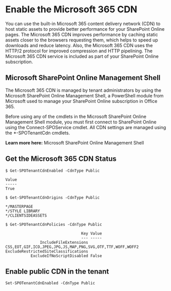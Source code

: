 # Enable the Microsoft 365 CDN

You can use the built-in Microsoft 365 content delivery network (CDN) to host static assets to provide better performance for your SharePoint Online pages. The Microsoft 365 CDN improves performance by caching static assets closer to the browsers requesting them, which helps to speed up downloads and reduce latency. Also, the Microsoft 365 CDN uses the HTTP/2 protocol for improved compression and HTTP pipelining. The Microsoft 365 CDN service is included as part of your SharePoint Online subscription.

## Microsoft SharePoint Online Management Shell

The Microsoft 365 CDN is managed by tenant administrators by using the Microsoft SharePoint Online Management Shell, a PowerShell module from Microsoft used to manage your SharePoint Online subscription in Office 365.

Before using any of the cmdlets in the Microsoft SharePoint Online Management Shell module, you must first connect to SharePoint Online using the Connect-SPOService cmdlet. All CDN settings are managed using the \*-SPOTenantCdn cmdlets.

**Learn more here:** Microsoft SharePoint Online Management Shell

## Get the Microsoft 365 CDN Status

```console
$ Get-SPOTenantCdnEnabled -CdnType Public

Value
-----
True

$ Get-SPOTenantCdnOrigins -CdnType Public

*/MASTERPAGE
*/STYLE LIBRARY
*/CLIENTSIDEASSETS

$ Get-SPOTenantCdnPolicies -CdnType Public

                                 Key Value
                                 --- -----
               IncludeFileExtensions CSS,EOT,GIF,ICO,JPEG,JPG,JS,MAP,PNG,SVG,OTF,TTF,WOFF,WOFF2
ExcludeRestrictedSiteClassifications
           ExcludeIfNoScriptDisabled False

```

## Enable public CDN in the tenant

`Set-SPOTenantCdnEnabled -CdnType Public`
